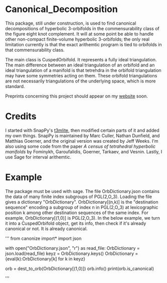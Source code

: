 # Canonical_Decomposition

This package, still under construction, is used to find canonical decompositions of hyperbolic 3-orbifolds in the commensurability class of the figure
eight knot complement. It will at some point be able to handle other non-compact finite-volume hyperbolic 3-orbifolds; the only real limitation currently 
is that the exact arithemtic program is tied to orbifolds in that commensurability class.

The main class is CuspedOrbifold. It represents a fully ideal triangulation. The main difference between an ideal triangulation of an orbifold and
an ideal triangulation of a manifold is that tetrehdra in the orbifold triangulation may have some symmetries acting on them. These orbifold triangulations
are not necessarily triangulations of the underlying space, which is more standard.

Preprints concerning this project should appear on my [website](https://sites.google.com/view/markfincher/home) soon.

# Credits

I started with SnapPy's [t3mlite](https://github.com/3-manifolds/SnapPy/tree/master/python/snap/t3mlite), then modified certain parts of it and added my 
own things. SnapPy is maintained by Marc Culler, Nathan Dunfield, and Matthias Goerner, and the original version was created by Jeff Weeks. I'm also 
using some code from the paper *A census of tetrahedral hyperbolic manifolds* by Fominykh, Garoufalidis, Goerner, Tarkaev, and Vesnin. Lastly, I use 
Sage for interval arithemtic.

# Example

The package must be used with sage. The file OrbDictionary.json contains the data of many finite index subgroups of PGL(2,O_3). Loading the file
gives a dictionary "OrbDictionary". OrbDictionary[(n,k)] is the "destination sequence" encoding a subgroup of index n in PGL(2,O_3) at lexicographic
position k among other destination sequences of the same index. For example, OrbDictionary[(1,0)] is PGL(2,O_3). In the below example, we turn it
into a CuspedOrbifold object, get its info, then check if it's already canonical or not. It is already canonical. 

'''
from canonize import*
import json

with open("OrbDictionary.json", "r") as read_file:
    OrbDictionary = json.load(read_file)
    keyz = OrbDictionary.keys()
    OrbDictionary = {eval(k):OrbDictionary[k] for k in keyz}
    
orb = dest_to_orb(OrbDictionary[(1,0)])
orb.info()
print(orb.is_canonical)
    
'''

